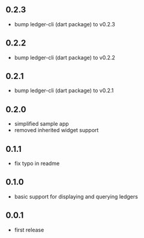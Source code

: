 ## 0.2.3
* bump ledger-cli (dart package) to v0.2.3

## 0.2.2
* bump ledger-cli (dart package) to v0.2.2

## 0.2.1
* bump ledger-cli (dart package) to v0.2.1

## 0.2.0
* simplified sample app
* removed inherited widget support

## 0.1.1
* fix typo in readme

## 0.1.0
* basic support for displaying and querying ledgers


## 0.0.1

* first release
